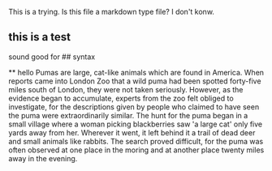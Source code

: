 This is a trying.
Is this file a markdown type file?
I don't konw.
## this is a test 
sound good for ## syntax

** hello
Pumas are large, cat-like animals which are found in America.
When reports came into London Zoo that a wild puma had been spotted forty-five miles south of London, 
they were not taken seriously.
However, as the evidence began to accumulate, experts from the zoo felt obliged to investigate, 
for the descriptions given by people who claimed to have seen the puma were extraordinarily similar.
The hunt for the puma began in a small village where a woman picking blackberries saw 'a large cat' 
only five yards away from her.
Wherever it went, it left behind it a trail of dead deer and small animals like rabbits.
The search proved difficult, for the puma was often observed at one place in the moring and at another
place twenty miles away in the evening.
